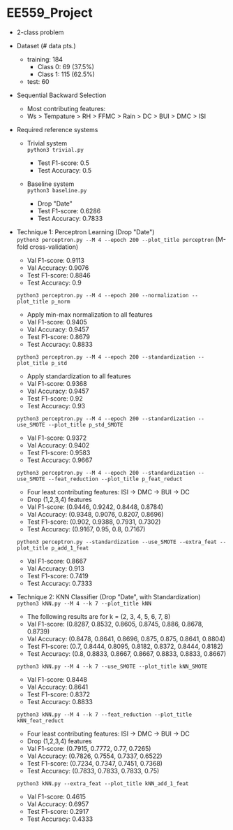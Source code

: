 # EE559_Project

- 2-class problem

- Dataset (# data pts.)
    - training: 184
        - Class 0: 69 (37.5%)
        - Class 1: 115 (62.5%)
    - test: 60

- Sequential Backward Selection
    - Most contributing features:
    - Ws > Tempature > RH > FFMC > Rain > DC > BUI > DMC > ISI

- Required reference systems
    - Trivial system \
        `python3 trivial.py`
        - Test F1-score: 0.5
        - Test Accuracy: 0.5 
    
    - Baseline system \
        `python3 baseline.py`
        - Drop "Date"
        - Test F1-score: 0.6286
        - Test Accuracy: 0.7833

- Technique 1: Perceptron Learning (Drop "Date")\
    `python3 perceptron.py --M 4 --epoch 200 --plot_title perceptron` (M-fold cross-validation)
    - Val F1-score: 0.9113
    - Val Accuracy: 0.9076
    - Test F1-score: 0.8846
    - Test Accuracy: 0.9 

    `python3 perceptron.py --M 4 --epoch 200 --normalization --plot_title p_norm` 
    - Apply min-max normalization to all features
    - Val F1-score: 0.9405
    - Val Accuracy: 0.9457
    - Test F1-score: 0.8679
    - Test Accuracy: 0.8833 

    `python3 perceptron.py --M 4 --epoch 200 --standardization --plot_title p_std` 
    - Apply standardization to all features
    - Val F1-score: 0.9368
    - Val Accuracy: 0.9457
    - Test F1-score: 0.92
    - Test Accuracy: 0.93 

    `python3 perceptron.py --M 4 --epoch 200 --standardization --use_SMOTE --plot_title p_std_SMOTE` 
    - Val F1-score: 0.9372
    - Val Accuracy: 0.9402
    - Test F1-score: 0.9583
    - Test Accuracy: 0.9667

    `python3 perceptron.py --M 4 --epoch 200 --standardization --use_SMOTE --feat_reduction --plot_title p_feat_reduct` 
    - Four least contributing features: ISI -> DMC -> BUI -> DC
    - Drop (1,2,3,4) features
    - Val F1-score: (0.9446, 0.9242, 0.8448, 0.8784)
    - Val Accuracy: (0.9348, 0.9076, 0.8207, 0.8696)
    - Test F1-score: (0.902, 0.9388, 0.7931, 0.7302)
    - Test Accuracy: (0.9167, 0.95, 0.8, 0.7167)

    `python3 perceptron.py --standardization --use_SMOTE --extra_feat --plot_title p_add_1_feat` 
    - Val F1-score: 0.8667
    - Val Accuracy: 0.913
    - Test F1-score: 0.7419
    - Test Accuracy: 0.7333

- Technique 2: KNN Classifier (Drop "Date", with Standardization)\
    `python3 kNN.py --M 4 --k 7 --plot_title kNN`
    - The following results are for k = (2, 3, 4, 5, 6, 7, 8)
    - Val F1-score: (0.8287, 0.8532, 0.8605, 0.8745, 0.886, 0.8678, 0.8739)
    - Val Accuracy: (0.8478, 0.8641, 0.8696, 0.875, 0.875, 0.8641, 0.8804)
    - Test F1-score: (0.7, 0.8444, 0.8095, 0.8182, 0.8372, 0.8444, 0.8182)
    - Test Accuracy: (0.8, 0.8833, 0.8667, 0.8667, 0.8833, 0.8833, 0.8667)

    `python3 kNN.py --M 4 --k 7 --use_SMOTE --plot_title kNN_SMOTE`
    - Val F1-score: 0.8448
    - Val Accuracy: 0.8641
    - Test F1-score: 0.8372
    - Test Accuracy: 0.8833

    `python3 kNN.py --M 4 --k 7 --feat_reduction --plot_title kNN_feat_reduct`
    - Four least contributing features: ISI -> DMC -> BUI -> DC 
    - Drop (1,2,3,4) features
    - Val F1-score: (0.7915, 0.7772, 0.77, 0.7265)
    - Val Accuracy: (0.7826, 0.7554, 0.7337, 0.6522)
    - Test F1-score: (0.7234, 0.7347, 0.7451, 0.7368)
    - Test Accuracy: (0.7833, 0.7833, 0.7833, 0.75)

    `python3 kNN.py --extra_feat --plot_title kNN_add_1_feat` 
    - Val F1-score: 0.4615
    - Val Accuracy: 0.6957
    - Test F1-score: 0.2917
    - Test Accuracy: 0.4333
